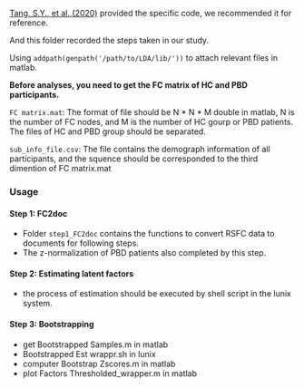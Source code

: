 [Tang, S.Y., et al.,(2020)](https://github.com/ThomasYeoLab/CBIG/tree/master/stable_projects/disorder_subtypes/Tang2020_ASDFactors) provided the specific code, we recommended it for reference.

And this folder recorded the steps taken in our study. 

Using ```addpath(genpath('/path/to/LDA/lib/'))``` to attach relevant files in matlab.

**Before analyses, you need to get the FC matrix of HC and PBD participants.**

`FC matrix.mat`: 
The format of file should be N * N * M double in matlab, N is the number of FC nodes, and M is the number of HC gourp or PBD patients. 
The files of HC and PBD group should be separated.

`sub_info_file.csv`: 
The file contains the demograph information of all participants, and the squence should be corresponded to the third dimention of FC matrix.mat

### Usage
#### Step 1: FC2doc
* Folder `step1_FC2doc` contains the functions to convert RSFC data to documents for following steps.
* The z-normalization of PBD patients also completed by this step.

#### Step 2: Estimating latent factors
* the process of estimation should be executed by shell script in the lunix system.
  
#### Step 3: Bootstrapping
* get Bootstrapped Samples.m in matlab
* Bootstrapped Est wrappr.sh in lunix
* computer Bootstrap Zscores.m in matlab
* plot Factors Thresholded_wrapper.m in matlab
